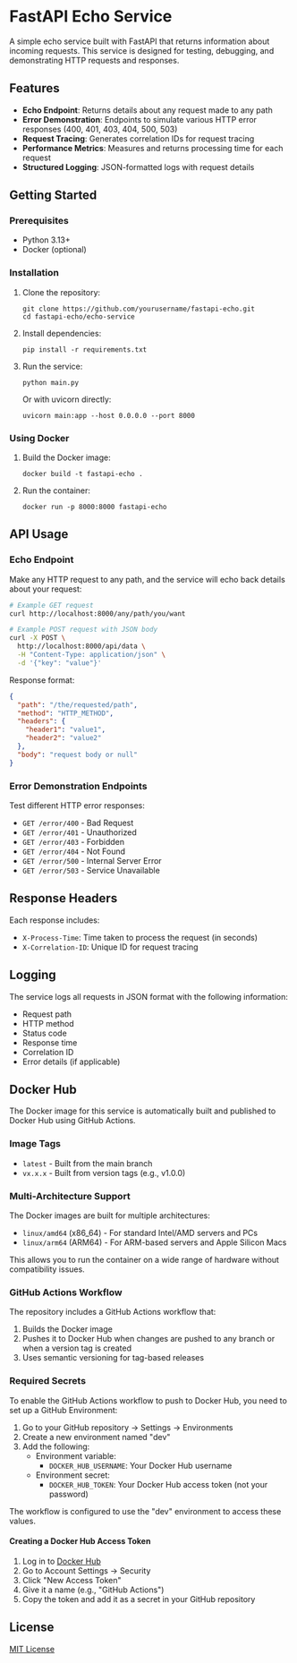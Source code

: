 # FastAPI Echo Service

A simple echo service built with FastAPI that returns information about incoming requests. This service is designed for testing, debugging, and demonstrating HTTP requests and responses.

## Features

- **Echo Endpoint**: Returns details about any request made to any path
- **Error Demonstration**: Endpoints to simulate various HTTP error responses (400, 401, 403, 404, 500, 503)
- **Request Tracing**: Generates correlation IDs for request tracing
- **Performance Metrics**: Measures and returns processing time for each request
- **Structured Logging**: JSON-formatted logs with request details

## Getting Started

### Prerequisites

- Python 3.13+
- Docker (optional)

### Installation

1. Clone the repository:
   ```
   git clone https://github.com/yourusername/fastapi-echo.git
   cd fastapi-echo/echo-service
   ```

2. Install dependencies:
   ```
   pip install -r requirements.txt
   ```

3. Run the service:
   ```
   python main.py
   ```

   Or with uvicorn directly:
   ```
   uvicorn main:app --host 0.0.0.0 --port 8000
   ```

### Using Docker

1. Build the Docker image:
   ```
   docker build -t fastapi-echo .
   ```

2. Run the container:
   ```
   docker run -p 8000:8000 fastapi-echo
   ```

## API Usage

### Echo Endpoint

Make any HTTP request to any path, and the service will echo back details about your request:

```bash
# Example GET request
curl http://localhost:8000/any/path/you/want

# Example POST request with JSON body
curl -X POST \
  http://localhost:8000/api/data \
  -H "Content-Type: application/json" \
  -d '{"key": "value"}'
```

Response format:
```json
{
  "path": "/the/requested/path",
  "method": "HTTP_METHOD",
  "headers": {
    "header1": "value1",
    "header2": "value2"
  },
  "body": "request body or null"
}
```

### Error Demonstration Endpoints

Test different HTTP error responses:

- `GET /error/400` - Bad Request
- `GET /error/401` - Unauthorized
- `GET /error/403` - Forbidden
- `GET /error/404` - Not Found
- `GET /error/500` - Internal Server Error
- `GET /error/503` - Service Unavailable

## Response Headers

Each response includes:

- `X-Process-Time`: Time taken to process the request (in seconds)
- `X-Correlation-ID`: Unique ID for request tracing

## Logging

The service logs all requests in JSON format with the following information:
- Request path
- HTTP method
- Status code
- Response time
- Correlation ID
- Error details (if applicable)

## Docker Hub

The Docker image for this service is automatically built and published to Docker Hub using GitHub Actions.

### Image Tags

- `latest` - Built from the main branch
- `vx.x.x` - Built from version tags (e.g., v1.0.0)

### Multi-Architecture Support

The Docker images are built for multiple architectures:
- `linux/amd64` (x86_64) - For standard Intel/AMD servers and PCs
- `linux/arm64` (ARM64) - For ARM-based servers and Apple Silicon Macs

This allows you to run the container on a wide range of hardware without compatibility issues.

### GitHub Actions Workflow

The repository includes a GitHub Actions workflow that:
1. Builds the Docker image
2. Pushes it to Docker Hub when changes are pushed to any branch or when a version tag is created
3. Uses semantic versioning for tag-based releases

### Required Secrets

To enable the GitHub Actions workflow to push to Docker Hub, you need to set up a GitHub Environment:

1. Go to your GitHub repository → Settings → Environments
2. Create a new environment named "dev"
3. Add the following:
   - Environment variable:
     - `DOCKER_HUB_USERNAME`: Your Docker Hub username
   - Environment secret:
     - `DOCKER_HUB_TOKEN`: Your Docker Hub access token (not your password)

The workflow is configured to use the "dev" environment to access these values.

#### Creating a Docker Hub Access Token

1. Log in to [Docker Hub](https://hub.docker.com/)
2. Go to Account Settings → Security
3. Click "New Access Token"
4. Give it a name (e.g., "GitHub Actions")
5. Copy the token and add it as a secret in your GitHub repository

## License

[MIT License](LICENSE)
